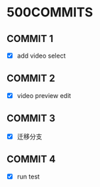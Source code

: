 # 500COMMITS

## COMMIT 1
- [x] add video select
## COMMIT 2
- [x] video preview edit
## COMMIT 3
- [x] 迁移分支
## COMMIT 4
- [x] run test
